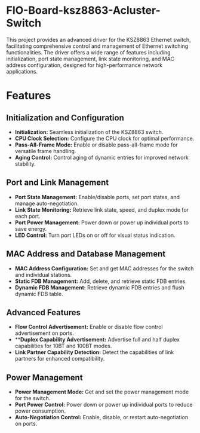 # FIO-Board-ksz8863-Acluster-Switch
This project provides an advanced driver for the KSZ8863 Ethernet switch, facilitating comprehensive control and management of Ethernet switching functionalities. The driver offers a wide range of features including initialization, port state management, link state monitoring, and MAC address configuration, designed for high-performance network applications.

# Features
## Initialization and Configuration
- **Initialization:** Seamless initialization of the KSZ8863 switch.
- **CPU Clock Selection:** Configure the CPU clock for optimal performance.
- **Pass-All-Frame Mode:** Enable or disable pass-all-frame mode for versatile frame handling.
- **Aging Control:** Control aging of dynamic entries for improved network stability.

## Port and Link Management
- **Port State Management:** Enable/disable ports, set port states, and manage auto-negotiation.
- **Link State Monitoring:** Retrieve link state, speed, and duplex mode for each port.
- **Port Power Management:** Power down or power up individual ports to save energy.
- **LED Control:** Turn port LEDs on or off for visual status indication.

## MAC Address and Database Management
- **MAC Address Configuration:** Set and get MAC addresses for the switch and individual stations.
- **Static FDB Management:** Add, delete, and retrieve static FDB entries.
- **Dynamic FDB Management:** Retrieve dynamic FDB entries and flush dynamic FDB table.


## Advanced Features
- **Flow Control Advertisement:** Enable or disable flow control advertisement on ports.
- ****Duplex Capability Advertisement:** Advertise full and half duplex capabilities for 10BT and 100BT modes.
- **Link Partner Capability Detection:** Detect the capabilities of link partners for enhanced compatibility.

## Power Management
- **Power Management Mode:** Get and set the power management mode for the switch.
- **Port Power Control:** Power down or power up individual ports to reduce power consumption.
- **Auto-Negotiation Control:** Enable, disable, or restart auto-negotiation on ports.
